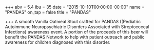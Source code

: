 +++
abv = 5.4
ibu = 35
date = "2015-10-10T00:00:00-00:00"
name = "PANDAS"
on_tap = false
title = "PANDAS"

+++
A smooth Vanilla Oatmeal Stout crafted for PANDAS ((Pediatric Autoimmune Neuropsychiatric Disorders Associated with Streptococcal Infections) awareness event. A portion of the proceeds of this beer will benefit the PANDAS Network to help with patient outreach and public awareness for children diagnosed with this disorder.